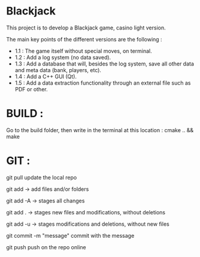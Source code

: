 # Blackjack
This project is to develop a Blackjack game, casino light version.

The main key points of the different versions are the following :
  - 1.1 : The game itself without special moves, on terminal.
  - 1.2 : Add a log system (no data saved).
  - 1.3 : Add a database that will, besides the log system, save all other data and meta data (bank, players, etc).
  - 1.4 : Add a C++ GUI (Qt).
  - 1.5 : Add a data extraction functionality through an external file such as PDF or other.



# BUILD :
Go to the build folder, then write in the terminal at this location : cmake .. && make



# GIT :
git pull			update the local repo


git add -> add files and/or folders

git add -A -> stages all changes

git add . -> stages new files and modifications, without deletions

git add -u -> stages modifications and deletions, without new files


git commit -m "message"	commit with the message


git push			push on the repo online
